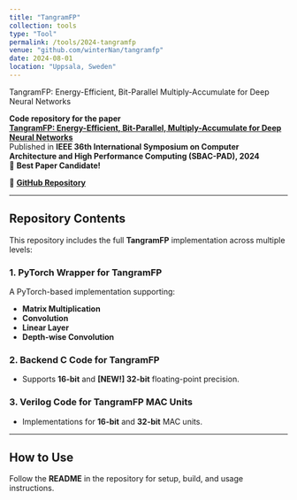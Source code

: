```yaml
---
title: "TangramFP"
collection: tools
type: "Tool"
permalink: /tools/2024-tangramfp
venue: "github.com/winterNan/tangramfp"
date: 2024-08-01
location: "Uppsala, Sweden"
---
```


TangramFP: Energy-Efficient, Bit-Parallel Multiply-Accumulate for Deep Neural Networks

**Code repository for the paper**  
**[TangramFP: Energy-Efficient, Bit-Parallel, Multiply-Accumulate for Deep Neural Networks](https://ieeexplore.ieee.org/document/10763567)**  
Published in **IEEE 36th International Symposium on Computer Architecture and High Performance Computing (SBAC-PAD), 2024**  
🎉 **Best Paper Candidate!**  

🔗 **[GitHub Repository](https://github.com/winterNan/TangramFP)**  

---

## Repository Contents

This repository includes the full **TangramFP** implementation across multiple levels:

### 1. PyTorch Wrapper for TangramFP  
A PyTorch-based implementation supporting:
   - **Matrix Multiplication**
   - **Convolution**
   - **Linear Layer**
   - **Depth-wise Convolution**  

### 2. Backend C Code for TangramFP  
   - Supports **16-bit** and **[NEW!] 32-bit** floating-point precision.  

### 3. Verilog Code for TangramFP MAC Units  
   - Implementations for **16-bit** and **32-bit** MAC units.  
---

## How to Use

Follow the **README** in the repository for setup, build, and usage instructions.
